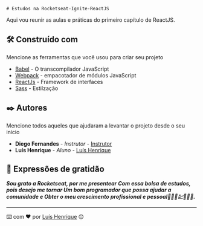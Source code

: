    # Estudos na Rocketseat-Ignite-ReactJS

Aqui vou reunir as aulas e práticas do primeiro capítulo de ReactJS.

## 🛠️ Construído com

Mencione as ferramentas que você usou para criar seu projeto

* [Babel](https://babeljs.io) - O transcompilador JavaScript
* [Webpack](https://webpack.js.org) - empacotador de módulos JavaScript
* [ReactJs](https://pt-br.reactjs.org) - Framework de interfaces
* [Sass](https://sass-lang.com/) - Estilzação


## ✒️ Autores

Mencione todos aqueles que ajudaram a levantar o projeto desde o seu início

* **Diego Fernandes** - *Instrutor* - [Instrutor](https://github.com/diego3g)
* **Luís Henrique** - *Aluno* - [Luís Henrique  ](https://github.com/luisdasilvahenrique)

## 🎁 Expressões de gratidão

 ***Sou grato a Rocketseat, por me presentear
 Com essa bolsa de estudos, pois desejo me tornar 
 Um bom programador que possa ajudar a comunidade e 
 Obter o meu crescimento profissional e pessoal🚴🏿‍♂️💹👩🏿‍💻.***


---
⌨️ com ❤️ por [Luís Henrique](https://github.com/luisdasilvahenrique) 😊
